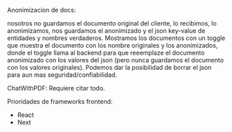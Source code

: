 Anonimizacion de docs: 

nosotros no guardamos el documento original del cliente, lo recibimos, lo anonimizamos, nos guardamos el anonimizado y el json key-value de entidades y nombres verdaderos. Mostramos los documentos con un toggle que muestra el documento con los nombre originales y los anonimizados, donde el toggle llama al backend para que reeemplaze el documento anonimizado con los valores del json (pero nunca guardamos el documento con los valores originales). Podemos dar la posibilidad de borrar el json para aun mas seguridad/confiabilidad. 




ChatWithPDF:
Requiere citar todo. 






Prioridades de frameworks frontend:

- React
- Next





